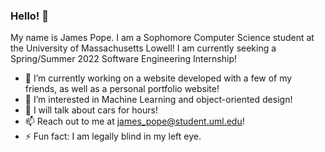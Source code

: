 ### Hello! 👋

My name is James Pope. I am a Sophomore Computer Science student at the University of Massachusetts Lowell!
I am currently seeking a Spring/Summer 2022 Software Engineering Internship!
<!--
**jpope15/jpope15** is a ✨ _special_ ✨ repository because its `README.md` (this file) appears on your GitHub profile.
-->

- 🔭 I’m currently working on a website developed with a few of my friends, as well as a personal portfolio website!
- 🌱 I’m interested in Machine Learning and object-oriented design!
- 💬 I will talk about cars for hours!
- 📫 Reach out to me at james_pope@student.uml.edu!
- ⚡ Fun fact: I am legally blind in my left eye. 

